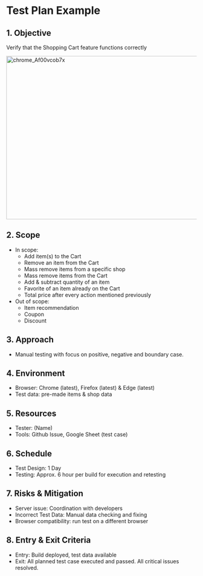 # Test Plan Example
## 1. Objective
Verify that the Shopping Cart feature functions correctly

<img width="1551" height="431" alt="chrome_Af00vcob7x" src="https://github.com/user-attachments/assets/c9592175-86fa-45f3-a33a-0bb1dee4e97e" />

## 2. Scope
- In scope:
  - Add item(s) to the Cart
  - Remove an item from the Cart
  - Mass remove items from a specific shop
  - Mass remove items from the Cart
  - Add & subtract quantity of an item
  - Favorite of an item already on the Cart
  - Total price after every action mentioned previously 
- Out of scope:
  - Item recommendation
  - Coupon
  - Discount

## 3. Approach
- Manual testing with focus on positive, negative and boundary case. 

## 4. Environment
- Browser: Chrome (latest), Firefox (latest) & Edge (latest)
- Test data: pre-made items & shop data

## 5. Resources
- Tester: (Name)
- Tools: Github Issue, Google Sheet (test case)

## 6. Schedule
- Test Design: 1 Day
- Testing: Approx. 6 hour per build for execution and retesting

## 7. Risks & Mitigation
- Server issue: Coordination with developers
- Incorrect Test Data: Manual data checking and fixing
- Browser compatibility: run test on a different browser

## 8. Entry & Exit Criteria
- Entry: Build deployed, test data available
- Exit: All planned test case executed and passed. All critical issues resolved. 
